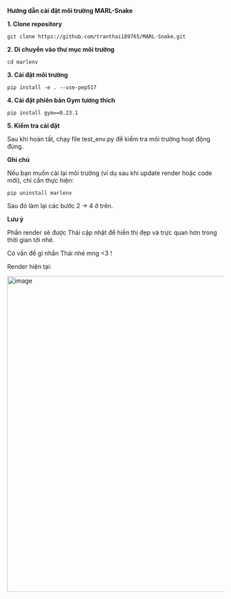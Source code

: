 **Hướng dẫn cài đặt môi trường MARL-Snake**

**1. Clone repository**
```
git clone https://github.com/tranthai189765/MARL-Snake.git
```
**2. Di chuyển vào thư mục môi trường**
```
cd marlenv
```
**3. Cài đặt môi trường**
```
pip install -e . --use-pep517
```
**4. Cài đặt phiên bản Gym tương thích**
```
pip install gym==0.23.1
```
**5. Kiểm tra cài đặt**

Sau khi hoàn tất, chạy file test_env.py để kiểm tra môi trường hoạt động đúng.

**Ghi chú**

Nếu bạn muốn cài lại môi trường (ví dụ sau khi update render hoặc code mới), chỉ cần thực hiện:
```
pip uninstall marlenv
```

Sau đó làm lại các bước 2 → 4 ở trên.

**Lưu ý**

Phần render sẽ được Thái cập nhật để hiển thị đẹp và trực quan hơn trong thời gian tới nhé.

Có vấn đề gì nhắn Thái nhé mng <3 !

Render hiện tại:

<img width="680" height="733" alt="image" src="https://github.com/user-attachments/assets/8187ca73-6eb7-44c5-b882-3a48f255e57c" />

